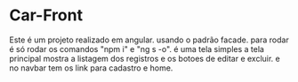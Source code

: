# Car-Front

Este é um projeto realizado em angular. usando o padrão facade. para rodar é só rodar os comandos "npm i" e "ng s -o". é uma tela simples a tela principal mostra a listagem dos registros e os botoes de editar e excluir. e no navbar tem os link para cadastro e home.

